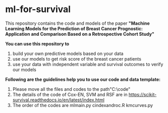 # ml-for-survival
This repository contains the code and models of the paper **"Machine Learning Models for the Prediction of Breast Cancer Prognostic: Application and Comparison Based on a Retrospective Cohort Study"**

**You can use this repository to**
1. build your own predictive models based on your data
2. use our models to get risk score of the breast cancer patients
3. use your data with independent variable and survival outcomes to verify our models 

**Following are the guidelines help you to use our code and data template:**
1. Please move all the files and codes to the path"C:\code"
2. The details of the code of Cox-EN, SVM and RSF are in https://scikit-survival.readthedocs.io/en/latest/index.html
3. The order of the codes are mlmain.py cindexandroc.R kmcurves.py
